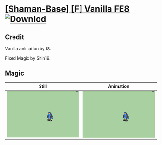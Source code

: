 # [\[Shaman-Base\] \[F\] Vanilla FE8](./) [![Downlod](https://img.shields.io/badge/Download--red?style=social&logo=github)](https://minhaskamal.github.io/DownGit/#/home?url=https://github.com/Klokinator/FE-Repo/tree/main/Battle%20Animations%2FMagi%20-%20Dark-Type%2F%5BShaman-Base%5D%20%5BF%5D%20Vanilla%20FE8%2F6.%20Magic%20(Fixed))

## Credit

Vanilla animation by IS.

Fixed Magic by Shin19.

## Magic

| Still | Animation |
| :---: | :-------: |
| ![Magic still](./Magic_000.png) | ![Magic animation](./Magic.gif) |
